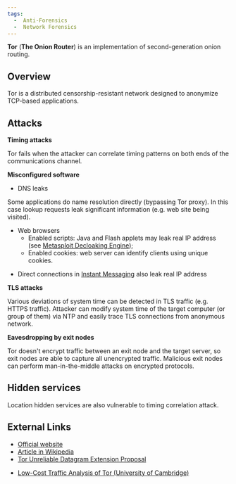 ```yaml
---
tags:
  -  Anti-Forensics
  -  Network Forensics
---
```

**Tor** (**The Onion Router**) is an implementation of second-generation
onion routing.

## Overview

Tor is a distributed censorship-resistant network designed to anonymize
TCP-based applications.

## Attacks

**Timing attacks**

Tor fails when the attacker can correlate timing patterns on both ends
of the communications channel.

**Misconfigured software**

- DNS leaks

Some applications do name resolution directly (bypassing Tor proxy). In
this case lookup requests leak significant information (e.g. web site
being visited).

- Web browsers
  - Enabled scripts: Java and Flash applets may leak real IP address
    (see [Metasploit Decloaking Engine](http://decloak.net/));
  - Enabled cookies: web server can identify clients using unique
    cookies.

<!-- -->

- Direct connections in [Instant
  Messaging](instant_messaging.md) also leak
  real IP address

**TLS attacks**

Various deviations of system time can be detected in TLS traffic (e.g.
HTTPS traffic). Attacker can modify system time of the target computer
(or group of them) via NTP and easily trace TLS connections from
anonymous network.

**Eavesdropping by exit nodes**

Tor doesn't encrypt traffic between an exit node and the target server,
so exit nodes are able to capture all unencrypted traffic. Malicious
exit nodes can perform man-in-the-middle attacks on encrypted protocols.

## Hidden services

Location hidden services are also vulnerable to timing correlation
attack.

## External Links

- [Official website](https://www.torproject.org/)
- [Article in
  Wikipedia](http://en.wikipedia.org/wiki/Tor_(anonymity_network))
- [Tor Unreliable Datagram Extension
  Proposal](https://www.torproject.org/svn/trunk/doc/spec/proposals/100-tor-spec-udp.txt)

<!-- -->

- [Low-Cost Traffic Analysis of Tor (University of
  Cambridge)](http://www.cl.cam.ac.uk/~sjm217/papers/oakland05torta.pdf)